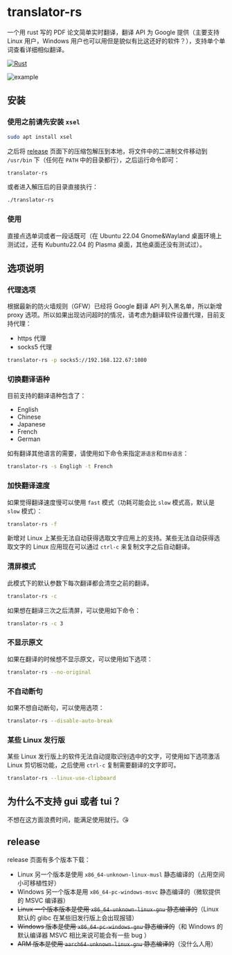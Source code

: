 # translator-rs

一个用 rust 写的 PDF 论文简单实时翻译，翻译 API 为 Google 提供（主要支持 Linux 用户，Windows 用户也可以用但是貌似有比这还好的软件？），支持单个单词查看详细相似翻译。

[![Rust](https://github.com/rikonaka/translator-rs/actions/workflows/rust.yml/badge.svg?branch=main)](https://github.com/rikonaka/translator-rs/actions/workflows/rust.yml)

![example](./vids/example.gif)

## 安装

### 使用之前请先安装 `xsel`

```bash
sudo apt install xsel
```

之后将 [release](https://github.com/rikonaka/translator-rs/releases) 页面下的压缩包解压到本地，将文件中的二进制文件移动到 `/usr/bin` 下（任何在 `PATH` 中的目录都行），之后运行命令即可：

```bash
translator-rs
```

或者进入解压后的目录直接执行：

```bash
./translator-rs
```

### 使用

直接点选单词或者一段话既可（在 Ubuntu 22.04 Gnome&Wayland 桌面环境上测试过，还有 Kubuntu22.04 的 Plasma 桌面，其他桌面还没有测试过）。

## 选项说明

### 代理选项

根据最新的防火墙规则（GFW）已经将 Google 翻译 API 列入黑名单，所以新增 proxy 选项。所以如果出现访问超时的情况，请考虑为翻译软件设置代理，目前支持代理：

* https 代理
* socks5 代理

```bash
translator-rs -p socks5://192.168.122.67:1080
```

### 切换翻译语种

目前支持的翻译语种包含了：

* English
* Chinese
* Japanese
* French
* German

如有翻译其他语言的需要，请使用如下命令来指定`源语言`和`目标语言`：

```bash
translator-rs -s Engligh -t French
```

### 加快翻译速度

如果觉得翻译速度慢可以使用 `fast` 模式（功耗可能会比 `slow` 模式高，默认是 `slow` 模式）：

```bash
translator-rs -f
```

新增对 Linux 上某些无法自动获得选取文字应用上的支持。某些无法自动获得选取文字的 Linux 应用现在可以通过 `ctrl-c` 来复制文字之后自动翻译。

### 清屏模式

此模式下的默认参数下每次翻译都会清空之前的翻译。

```bash
translator-rs -c
```

如果想在翻译三次之后清屏，可以使用如下命令：

```bash
translator-rs -c 3
```

### 不显示原文

如果在翻译的时候想不显示原文，可以使用如下选项：

```bash
translator-rs --no-original
```

### 不自动断句

如果不想自动断句，可以使用选项：

```bash
translator-rs --disable-auto-break
```

### 某些 Linux 发行版

某些 Linux 发行版上的软件无法自动提取识别选中的文字，可使用如下选项激活 Linux 剪切板功能，之后使用 `ctrl-c` 复制需要翻译的文字即可。

```bash
translator-rs --linux-use-clipboard
```

## 为什么不支持 gui 或者 tui？

不想在这方面浪费时间，能满足使用就行。😘

## release

release 页面有多个版本下载：

* Linux 另一个版本是使用 `x86_64-unknown-linux-musl` 静态编译的（占用空间小可移植性好）
* Windows 另一个版本是用 `x86_64-pc-windows-msvc` 静态编译的（微软提供的 MSVC 编译器）
* ~~Linux 一个版本版本是使用 `x86_64-unknown-linux-gnu` 静态编译的~~（Linux 默认的 glibc 在某些旧发行版上会出现报错）
* ~~Windows 版本是使用 `x86_64-pc-windows-gnu` 静态编译的~~（和 Windows 的默认编译器 MSVC 相比来说可能会有一些 bug ）
* ~~ARM 版本是使用 `aarch64-unknown-linux-gnu` 静态编译的~~（没什么人用）
